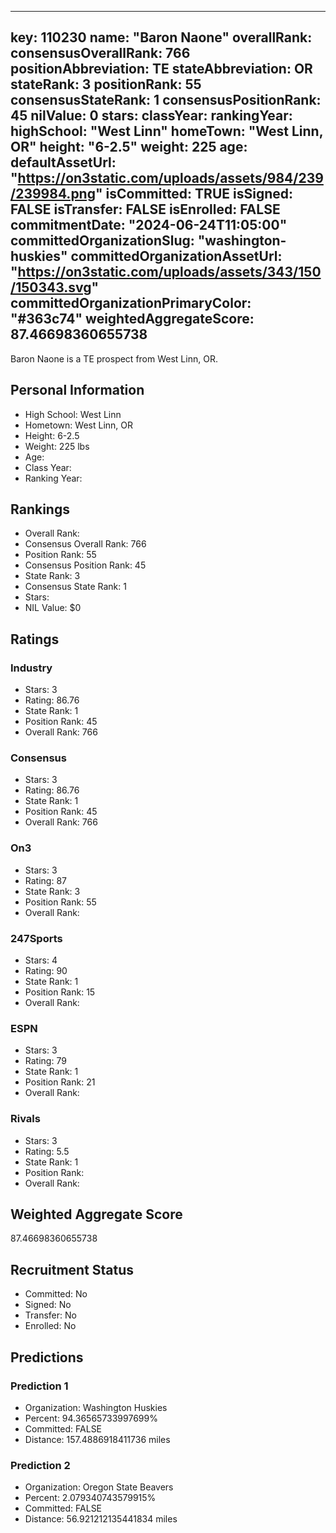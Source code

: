---
  key: 110230
  name: "Baron Naone"
  overallRank: 
  consensusOverallRank: 766
  positionAbbreviation: TE
  stateAbbreviation: OR
  stateRank: 3
  positionRank: 55
  consensusStateRank: 1
  consensusPositionRank: 45
  nilValue: 0
  stars: 
  classYear: 
  rankingYear: 
  highSchool: "West Linn"
  homeTown: "West Linn, OR"
  height: "6-2.5"
  weight: 225
  age: 
  defaultAssetUrl: "https://on3static.com/uploads/assets/984/239/239984.png"
  isCommitted: TRUE
  isSigned: FALSE
  isTransfer: FALSE
  isEnrolled: FALSE
  commitmentDate: "2024-06-24T11:05:00"
  committedOrganizationSlug: "washington-huskies"
  committedOrganizationAssetUrl: "https://on3static.com/uploads/assets/343/150/150343.svg"
  committedOrganizationPrimaryColor: "#363c74"
  weightedAggregateScore: 87.46698360655738
  ---
  
  Baron Naone is a TE prospect from West Linn, OR.
  
  ## Personal Information
  - High School: West Linn
  - Hometown: West Linn, OR
  - Height: 6-2.5
  - Weight: 225 lbs
  - Age: 
  - Class Year: 
  - Ranking Year: 
  
  ## Rankings
  - Overall Rank: 
  - Consensus Overall Rank: 766
  - Position Rank: 55
  - Consensus Position Rank: 45
  - State Rank: 3
  - Consensus State Rank: 1
  - Stars: 
  - NIL Value: $0
  
  ## Ratings
  
  ### Industry
  - Stars: 3
  - Rating: 86.76
  - State Rank: 1
  - Position Rank: 45
  - Overall Rank: 766
  
  ### Consensus
  - Stars: 3
  - Rating: 86.76
  - State Rank: 1
  - Position Rank: 45
  - Overall Rank: 766
  
  ### On3
  - Stars: 3
  - Rating: 87
  - State Rank: 3
  - Position Rank: 55
  - Overall Rank: 
  
  ### 247Sports
  - Stars: 4
  - Rating: 90
  - State Rank: 1
  - Position Rank: 15
  - Overall Rank: 
  
  ### ESPN
  - Stars: 3
  - Rating: 79
  - State Rank: 1
  - Position Rank: 21
  - Overall Rank: 
  
  ### Rivals
  - Stars: 3
  - Rating: 5.5
  - State Rank: 1
  - Position Rank: 
  - Overall Rank: 
  
  ## Weighted Aggregate Score
  87.46698360655738
  
  ## Recruitment Status
  - Committed: No
  - Signed: No
  - Transfer: No
  - Enrolled: No
  
  
  
  ## Predictions
  
  ### Prediction 1
  - Organization: Washington Huskies
  - Percent: 94.36565733997699%
  - Committed: FALSE
  - Distance: 157.4886918411736 miles
  
  ### Prediction 2
  - Organization: Oregon State Beavers
  - Percent: 2.079340743579915%
  - Committed: FALSE
  - Distance: 56.921212135441834 miles
  